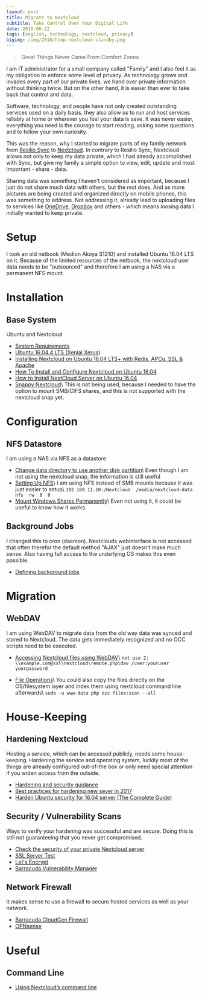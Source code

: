 ```yaml
---
layout: post
title: Migrate to Nextcloud
subtitle: Take Control Over Your Digital Life
date: 2018-06-22
tags: [english, technology, nextcloud, privacy]
bigimg: /img/2018/htop-nextcloud-standby.png
---
```


> Great Things Never Came From Comfort Zones.

I am IT administrator for a small company called "Family" and I also feel it as my obligation to enforce some level of privacy. As technology grows and invades every part of our private lives, we hand over private information without thinking twice. But on the other hand, it is easier than ever to take back that control and data.

Software, technology, and people have not only created outstanding services used on a daily basis, they also allow us to run and host services reliably at home or wherever you feel your data is save. It was never easier, everything you need is the courage to start reading, asking some questions and to follow your own curiosity.

This was the reason, why I started to migrate parts of my family network from [Resilio Sync](https://www.resilio.com/individuals/) to [Nextcloud](https://www.nextcloud.com). In contrary to Resilio Sync, Nextcloud allows not only to keep my data private, which I had already accomplished with Sync, but give my family a simple option to view, edit, update and most important - share - data.

Sharing data was something I haven't considered as important, because I just do not share much data with others, but the rest does. And as more pictures are being created and  organized directly on mobile phones, this was something to address. Not addressing it, already lead to uploading files to services like [OneDrive](https://onedrive.live.com/), [Dropbox](https://www.dropbox.com) and others - which means loosing data I initially wanted to keep private.

# Setup
I took an old netbook (Medion Akoya S1210) and installed Ubuntu 16.04 LTS on it. Because of the limited resources of the netbook, the nextcloud user data needs to be "outsourced" and therefore I am using a NAS via a permanent NFS mount.

# Installation
## Base System
Ubuntu and Nextcloud

* [System Requirements](https://docs.nextcloud.com/server/13/admin_manual/installation/system_requirements.html)
* [Ubuntu 16.04.4 LTS (Xenial Xerus)](http://releases.ubuntu.com/16.04/)
* [Installing Nextcloud on Ubuntu 16.04 LTS+ with Redis, APCu, SSL & Apache](https://bayton.org/docs/nextcloud/installing-nextcloud-on-ubuntu-16-04-lts-with-redis-apcu-ssl-apache/)
* [How To Install and Configure Nextcloud on Ubuntu 16.04](https://www.digitalocean.com/community/tutorials/how-to-install-and-configure-nextcloud-on-ubuntu-16-04)
* [How to Install NextCloud Server on Ubuntu 16.04](https://www.youtube.com/watch?v=nXr_muYB6xI)
* [Snappy Nextcloud](https://github.com/nextcloud/nextcloud-snap)\\
This is not being used, because I needed to have the option to mount SMB/CIFS shares, and this is not supported with the nextcloud snap yet.

# Configuration
## NFS Datastore
I am using a NAS via NFS as a datastore

* [Change data directory to use another disk partition](https://github.com/nextcloud/nextcloud-snap/wiki/Change-data-directory-to-use-another-disk-partition)\\
Even though I am not using the nextcloud snap, the information is still useful
* [Setting Up NFS](https://help.ubuntu.com/community/SettingUpNFSHowTo)\\
I am using NFS instead of SMB mounts because it was just easier to setup\\
`192.168.11.10:/Nextcloud  /media/nextcloud-data  nfs  rw  0  0`
* [Mount Windows Shares Permanently](https://wiki.ubuntu.com/MountWindowsSharesPermanently)\\
Even not using it, it could be useful to know how it works.

## Background Jobs
I changed this to cron (daemon). Nextclouds webinterface is not accessed that often therefor the default method "AJAX" just doesn't make much sense. Also having full access to the underlying OS makes this even possible.

* [Defining background jobs](https://docs.nextcloud.com/server/13/admin_manual/configuration_server/background_jobs_configuration.html)

# Migration
## WebDAV
I am using WebDAV to migrate data from the old way data was synced and stored to Nextcloud. The data gets immediately recognized and no OCC scripts need to be executed.

* [Accessing Nextcloud files using WebDAV](https://docs.nextcloud.com/server/13/user_manual/files/access_webdav.html)\\
`net use Z: \\example.com@ssl\nextcloud\remote.php\dav /user:youruser yourpassword`

* [File Operations](https://docs.nextcloud.com/server/13/admin_manual/configuration_server/occ_command.html#file-operations-label)\\
You could also copy the files directly on the OS/filesystem layer and index them using nextcloud command line afterwards\\
`sudo -u www-data php occ files:scan --all`

# House-Keeping
## Hardening Nextcloud
Hosting a service, which can be accessed publicly, needs some house-keeping. Hardening the service and operating system, luckily most of the things are already configured out-of-the box or only need special attention if you widen access from the outside.

* [Hardening and security guidance](https://docs.nextcloud.com/server/13/admin_manual/configuration_server/harden_server.html)
* [Best practices for hardening new sever in 2017](https://www.digitalocean.com/community/questions/best-practices-for-hardening-new-sever-in-2017)
* [Harden Ubuntu security for 16.04 server (The Complete Guide)](https://poweruphosting.com/blog/ubuntu-security/)

## Security / Vulnerability Scans
Ways to verify your hardening was successful and are secure. Doing this is still not guaranteeing that you never get compromised.

* [Check the security of your private Nextcloud server](https://scan.nextcloud.com/)
* [SSL Server Test](https://www.ssllabs.com/ssltest/index.html)
* [Let's Encrypt](https://www.letsencrypt.com)
* [Barracuda Vulnerability Manager](https://bvm.barracudanetworks.com)

## Network Firewall
It makes sense to use a firewall to secure hosted services as well as your network.

* [Barracuda CloudGen Firewall](https://www.barracuda.com/products/nextgenfirewall_f)
* [OPNsense](https://opnsense.org/)

# Useful
## Command Line
* [Using Nextcloud’s command line](https://www.c-rieger.de/using-nextclouds-command-line/#eins)
